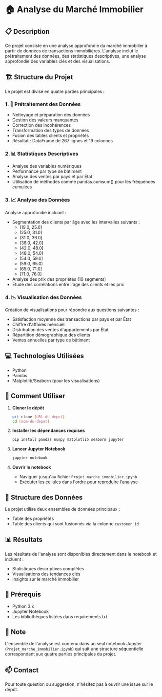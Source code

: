 # 🏠 Analyse du Marché Immobilier

## 📋 Description
Ce projet consiste en une analyse approfondie du marché immobilier à partir de données de transactions immobilières. L'analyse inclut le prétraitement des données, des statistiques descriptives, une analyse approfondie des variables clés et des visualisations.

## 🏗️ Structure du Projet
Le projet est divisé en quatre parties principales :

### 1. 🧹 Prétraitement des Données
- Nettoyage et préparation des données
- Gestion des valeurs manquantes
- Correction des incohérences
- Transformation des types de données
- Fusion des tables clients et propriétés
- Résultat : DataFrame de 267 lignes et 19 colonnes

### 2. 📊 Statistiques Descriptives
- Analyse des variables numériques
- Performance par type de bâtiment
- Analyse des ventes par pays et par État
- Utilisation de méthodes comme pandas.cumsum() pour les fréquences cumulées

### 3. 📈 Analyse des Données
Analyse approfondie incluant :
- Segmentation des clients par âge avec les intervalles suivants :
  - (19.0, 25.0]
  - (25.0, 31.0]
  - (31.0, 36.0]
  - (36.0, 42.0]
  - (42.0, 48.0]
  - (48.0, 54.0]
  - (54.0, 59.0]
  - (59.0, 65.0)
  - (65.0, 71.0]
  - (71.0, 76.0]
- Analyse des prix des propriétés (10 segments)
- Étude des corrélations entre l'âge des clients et les prix

### 4. 📉 Visualisation des Données
Création de visualisations pour répondre aux questions suivantes :
- Satisfaction moyenne des transactions par pays et par État
- Chiffre d'affaires mensuel
- Distribution des ventes d'appartements par État
- Répartition démographique des clients
- Ventes annuelles par type de bâtiment

## 💻 Technologies Utilisées
- Python
- Pandas
- Matplotlib/Seaborn (pour les visualisations)

## 🚀 Comment Utiliser
1. **Cloner le dépôt**
   ```bash
   git clone [URL-du-depot]
   cd [nom-du-depot]
   ```

2. **Installer les dépendances requises**
   ```bash
   pip install pandas numpy matplotlib seaborn jupyter
   ```

3. **Lancer Jupyter Notebook**
   ```bash
   jupyter notebook
   ```

4. **Ouvrir le notebook**
   - Naviguer jusqu'au fichier `Projet_marche_immobilier.ipynb`
   - Exécuter les cellules dans l'ordre pour reproduire l'analyse

## 📂 Structure des Données
Le projet utilise deux ensembles de données principaux :
- Table des propriétés
- Table des clients
qui sont fusionnés via la colonne `customer_id`

## 📊 Résultats
Les résultats de l'analyse sont disponibles directement dans le notebook et incluent :
- Statistiques descriptives complètes
- Visualisations des tendances clés
- Insights sur le marché immobilier

## 🔧 Prérequis
- Python 3.x
- Jupyter Notebook
- Les bibliothèques listées dans requirements.txt

## 📝 Note
L'ensemble de l'analyse est contenu dans un seul notebook Jupyter (`Projet_marche_immobilier.ipynb`) qui suit une structure séquentielle correspondant aux quatre parties principales du projet.

## 📫 Contact
Pour toute question ou suggestion, n'hésitez pas à ouvrir une issue sur le dépôt.
